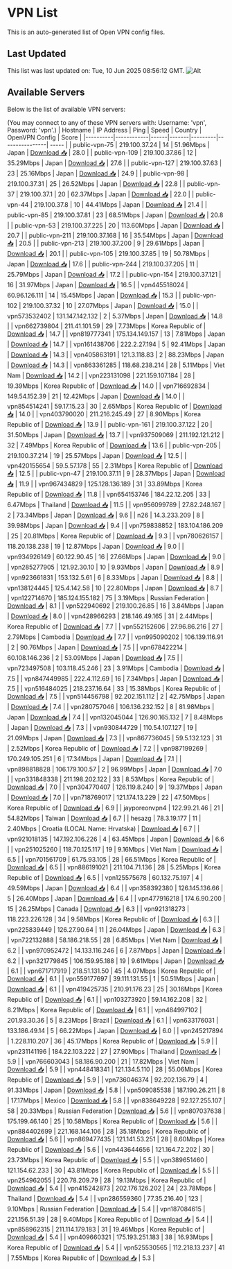 # VPN List

This is an auto-generated list of Open VPN config files.

## Last Updated

This list was last updated on: Tue, 10 Jun 2025 08:56:12 GMT.
![Alt](https://repobeats.axiom.co/api/embed/186b98318ef1479477931607c1ad7d823f12451f.svg "Repobeats analytics image")

## Available Servers

Below is the list of available VPN servers:

(You may connect to any of these VPN servers with: Username: 'vpn', Password: 'vpn'.)
| Hostname | IP Address | Ping | Speed | Country | OpenVPN Config | Score |
|----------|------------|------|-------|---------|----------------| ----- |
| public-vpn-75 | 219.100.37.24 | 14 | 51.96Mbps | Japan | [Download 📥](./configs/server_0_JP.ovpn) | 28.0 |
| public-vpn-109 | 219.100.37.86 | 12 | 35.29Mbps | Japan | [Download 📥](./configs/server_1_JP.ovpn) | 27.6 |
| public-vpn-127 | 219.100.37.63 | 23 | 25.16Mbps | Japan | [Download 📥](./configs/server_2_JP.ovpn) | 24.9 |
| public-vpn-98 | 219.100.37.31 | 25 | 26.52Mbps | Japan | [Download 📥](./configs/server_3_JP.ovpn) | 22.8 |
| public-vpn-37 | 219.100.37.1 | 20 | 62.37Mbps | Japan | [Download 📥](./configs/server_4_JP.ovpn) | 22.0 |
| public-vpn-44 | 219.100.37.8 | 10 | 44.41Mbps | Japan | [Download 📥](./configs/server_5_JP.ovpn) | 21.4 |
| public-vpn-85 | 219.100.37.81 | 23 | 68.51Mbps | Japan | [Download 📥](./configs/server_6_JP.ovpn) | 20.8 |
| public-vpn-53 | 219.100.37.225 | 20 | 113.60Mbps | Japan | [Download 📥](./configs/server_7_JP.ovpn) | 20.7 |
| public-vpn-211 | 219.100.37.168 | 16 | 35.54Mbps | Japan | [Download 📥](./configs/server_8_JP.ovpn) | 20.5 |
| public-vpn-213 | 219.100.37.200 | 9 | 29.61Mbps | Japan | [Download 📥](./configs/server_9_JP.ovpn) | 20.1 |
| public-vpn-105 | 219.100.37.85 | 19 | 50.78Mbps | Japan | [Download 📥](./configs/server_10_JP.ovpn) | 17.6 |
| public-vpn-244 | 219.100.37.205 | 11 | 25.79Mbps | Japan | [Download 📥](./configs/server_11_JP.ovpn) | 17.2 |
| public-vpn-154 | 219.100.37.121 | 16 | 31.97Mbps | Japan | [Download 📥](./configs/server_12_JP.ovpn) | 16.5 |
| vpn445518024 | 60.96.126.111 | 14 | 15.45Mbps | Japan | [Download 📥](./configs/server_13_JP.ovpn) | 15.3 |
| public-vpn-102 | 219.100.37.32 | 10 | 27.07Mbps | Japan | [Download 📥](./configs/server_14_JP.ovpn) | 15.0 |
| vpn573532402 | 131.147.142.132 | 2 | 5.37Mbps | Japan | [Download 📥](./configs/server_15_JP.ovpn) | 14.8 |
| vpn662739804 | 211.41.101.59 | 29 | 7.73Mbps | Korea Republic of | [Download 📥](./configs/server_16_KR.ovpn) | 14.7 |
| vpn819777341 | 175.134.149.157 | 13 | 7.81Mbps | Japan | [Download 📥](./configs/server_17_JP.ovpn) | 14.7 |
| vpn161438706 | 222.2.27.194 | 5 | 92.41Mbps | Japan | [Download 📥](./configs/server_18_JP.ovpn) | 14.3 |
| vpn405863191 | 121.3.118.83 | 2 | 88.23Mbps | Japan | [Download 📥](./configs/server_19_JP.ovpn) | 14.3 |
| vpn863361285 | 118.68.238.214 | 28 | 5.11Mbps | Viet Nam | [Download 📥](./configs/server_20_VN.ovpn) | 14.2 |
| vpn223131098 | 221.159.107.184 | 28 | 19.39Mbps | Korea Republic of | [Download 📥](./configs/server_21_KR.ovpn) | 14.0 |
| vpn716692834 | 149.54.152.39 | 21 | 12.42Mbps | Japan | [Download 📥](./configs/server_22_JP.ovpn) | 14.0 |
| vpn854514241 | 59.17.15.23 | 30 | 2.65Mbps | Korea Republic of | [Download 📥](./configs/server_23_KR.ovpn) | 14.0 |
| vpn403790020 | 211.216.245.49 | 27 | 8.90Mbps | Korea Republic of | [Download 📥](./configs/server_24_KR.ovpn) | 13.9 |
| public-vpn-161 | 219.100.37.122 | 20 | 31.50Mbps | Japan | [Download 📥](./configs/server_25_JP.ovpn) | 13.7 |
| vpn937509069 | 211.192.121.212 | 32 | 7.49Mbps | Korea Republic of | [Download 📥](./configs/server_26_KR.ovpn) | 13.6 |
| public-vpn-205 | 219.100.37.214 | 19 | 25.57Mbps | Japan | [Download 📥](./configs/server_27_JP.ovpn) | 12.5 |
| vpn420155654 | 59.5.57.178 | 55 | 2.31Mbps | Korea Republic of | [Download 📥](./configs/server_28_KR.ovpn) | 12.5 |
| public-vpn-47 | 219.100.37.11 | 9 | 28.37Mbps | Japan | [Download 📥](./configs/server_29_JP.ovpn) | 11.9 |
| vpn967434829 | 125.128.136.189 | 31 | 33.89Mbps | Korea Republic of | [Download 📥](./configs/server_30_KR.ovpn) | 11.8 |
| vpn654153746 | 184.22.12.205 | 33 | 6.47Mbps | Thailand | [Download 📥](./configs/server_31_TH.ovpn) | 11.5 |
| vpn956099789 | 27.82.248.167 | 2 | 73.34Mbps | Japan | [Download 📥](./configs/server_32_JP.ovpn) | 9.6 |
| n26 | 14.3.233.209 | 8 | 39.98Mbps | Japan | [Download 📥](./configs/server_33_JP.ovpn) | 9.4 |
| vpn759838852 | 183.104.186.209 | 25 | 20.81Mbps | Korea Republic of | [Download 📥](./configs/server_34_KR.ovpn) | 9.3 |
| vpn780626157 | 118.20.138.238 | 19 | 12.87Mbps | Japan | [Download 📥](./configs/server_35_JP.ovpn) | 9.0 |
| vpn934926149 | 60.122.90.45 | 16 | 27.66Mbps | Japan | [Download 📥](./configs/server_36_JP.ovpn) | 9.0 |
| vpn285277905 | 121.92.30.10 | 10 | 9.93Mbps | Japan | [Download 📥](./configs/server_37_JP.ovpn) | 8.9 |
| vpn923661831 | 153.132.5.61 | 6 | 8.33Mbps | Japan | [Download 📥](./configs/server_38_JP.ovpn) | 8.8 |
| vpn138124445 | 125.4.142.58 | 10 | 22.80Mbps | Japan | [Download 📥](./configs/server_39_JP.ovpn) | 8.7 |
| vpn122714670 | 185.124.155.182 | 75 | 3.19Mbps | Russian Federation | [Download 📥](./configs/server_40_RU.ovpn) | 8.1 |
| vpn522940692 | 219.100.26.85 | 16 | 3.84Mbps | Japan | [Download 📥](./configs/server_41_JP.ovpn) | 8.0 |
| vpn428966293 | 218.146.49.165 | 31 | 2.44Mbps | Korea Republic of | [Download 📥](./configs/server_42_KR.ovpn) | 7.7 |
| vpn552152606 | 27.96.86.216 | 27 | 2.79Mbps | Cambodia | [Download 📥](./configs/server_43_KH.ovpn) | 7.7 |
| vpn995090202 | 106.139.116.91 | 2 | 90.76Mbps | Japan | [Download 📥](./configs/server_44_JP.ovpn) | 7.5 |
| vpn678422214 | 60.108.146.236 | 2 | 53.09Mbps | Japan | [Download 📥](./configs/server_45_JP.ovpn) | 7.5 |
| vpn723497508 | 103.118.45.246 | 23 | 3.91Mbps | Cambodia | [Download 📥](./configs/server_46_KH.ovpn) | 7.5 |
| vpn847449985 | 222.4.112.69 | 16 | 7.34Mbps | Japan | [Download 📥](./configs/server_47_JP.ovpn) | 7.5 |
| vpn516484025 | 218.237.16.64 | 33 | 15.38Mbps | Korea Republic of | [Download 📥](./configs/server_48_KR.ovpn) | 7.5 |
| vpn514456798 | 92.202.151.112 | 2 | 42.75Mbps | Japan | [Download 📥](./configs/server_49_JP.ovpn) | 7.4 |
| vpn280757046 | 106.136.232.152 | 8 | 81.98Mbps | Japan | [Download 📥](./configs/server_50_JP.ovpn) | 7.4 |
| vpn132045044 | 126.90.165.132 | 7 | 8.48Mbps | Japan | [Download 📥](./configs/server_51_JP.ovpn) | 7.3 |
| vpn930844729 | 110.54.107.127 | 19 | 21.09Mbps | Japan | [Download 📥](./configs/server_52_JP.ovpn) | 7.3 |
| vpn867736045 | 59.5.132.123 | 31 | 2.52Mbps | Korea Republic of | [Download 📥](./configs/server_53_KR.ovpn) | 7.2 |
| vpn987199269 | 170.249.105.251 | 6 | 17.34Mbps | Japan | [Download 📥](./configs/server_54_JP.ovpn) | 7.1 |
| vpn898818828 | 106.179.100.57 | 2 | 96.99Mbps | Japan | [Download 📥](./configs/server_55_JP.ovpn) | 7.0 |
| vpn331848338 | 211.198.202.122 | 33 | 8.53Mbps | Korea Republic of | [Download 📥](./configs/server_56_KR.ovpn) | 7.0 |
| vpn304770407 | 126.119.8.240 | 9 | 19.37Mbps | Japan | [Download 📥](./configs/server_57_JP.ovpn) | 7.0 |
| vpn718769017 | 121.174.13.229 | 22 | 47.50Mbps | Korea Republic of | [Download 📥](./configs/server_58_KR.ovpn) | 6.9 |
| jayporeonvpn4 | 122.99.21.46 | 21 | 54.82Mbps | Taiwan | [Download 📥](./configs/server_59_TW.ovpn) | 6.7 |
| hesazg | 78.3.19.177 | 11 | 2.40Mbps | Croatia (LOCAL Name: Hrvatska) | [Download 📥](./configs/server_60_HR.ovpn) | 6.7 |
| vpn921018135 | 147.192.106.226 | 4 | 63.45Mbps | Japan | [Download 📥](./configs/server_61_JP.ovpn) | 6.6 |
| vpn251025260 | 118.70.125.117 | 19 | 9.16Mbps | Viet Nam | [Download 📥](./configs/server_62_VN.ovpn) | 6.5 |
| vpn701561709 | 61.75.93.105 | 28 | 66.51Mbps | Korea Republic of | [Download 📥](./configs/server_63_KR.ovpn) | 6.5 |
| vpn886191021 | 211.104.71.136 | 28 | 5.25Mbps | Korea Republic of | [Download 📥](./configs/server_64_KR.ovpn) | 6.5 |
| vpn125575678 | 60.132.75.197 | 4 | 49.59Mbps | Japan | [Download 📥](./configs/server_65_JP.ovpn) | 6.4 |
| vpn358392380 | 126.145.136.66 | 5 | 26.40Mbps | Japan | [Download 📥](./configs/server_66_JP.ovpn) | 6.4 |
| vpn477916218 | 174.6.90.200 | 15 | 26.25Mbps | Canada | [Download 📥](./configs/server_67_CA.ovpn) | 6.3 |
| vpn921318273 | 118.223.226.128 | 34 | 9.58Mbps | Korea Republic of | [Download 📥](./configs/server_68_KR.ovpn) | 6.3 |
| vpn225839449 | 126.27.90.64 | 11 | 26.04Mbps | Japan | [Download 📥](./configs/server_69_JP.ovpn) | 6.3 |
| vpn722132888 | 58.186.218.55 | 28 | 6.85Mbps | Viet Nam | [Download 📥](./configs/server_70_VN.ovpn) | 6.2 |
| vpn970952472 | 14.133.116.246 | 6 | 7.87Mbps | Japan | [Download 📥](./configs/server_71_JP.ovpn) | 6.2 |
| vpn321779845 | 106.159.95.188 | 19 | 9.61Mbps | Japan | [Download 📥](./configs/server_72_JP.ovpn) | 6.1 |
| vpn671717919 | 218.51.131.50 | 45 | 4.07Mbps | Korea Republic of | [Download 📥](./configs/server_73_KR.ovpn) | 6.1 |
| vpn559177697 | 39.111.131.55 | 1 | 50.51Mbps | Japan | [Download 📥](./configs/server_74_JP.ovpn) | 6.1 |
| vpn419425735 | 210.91.176.23 | 25 | 30.16Mbps | Korea Republic of | [Download 📥](./configs/server_75_KR.ovpn) | 6.1 |
| vpn103273920 | 59.14.162.208 | 32 | 8.21Mbps | Korea Republic of | [Download 📥](./configs/server_76_KR.ovpn) | 6.1 |
| vpn484997102 | 201.93.30.36 | 5 | 8.23Mbps | Brazil | [Download 📥](./configs/server_77_BR.ovpn) | 6.1 |
| vpn633176031 | 133.186.49.14 | 5 | 66.22Mbps | Japan | [Download 📥](./configs/server_78_JP.ovpn) | 6.0 |
| vpn245217894 | 1.228.110.207 | 36 | 45.17Mbps | Korea Republic of | [Download 📥](./configs/server_79_KR.ovpn) | 5.9 |
| vpn231141196 | 184.22.103.222 | 27 | 27.90Mbps | Thailand | [Download 📥](./configs/server_80_TH.ovpn) | 5.9 |
| vpn766603043 | 58.186.90.200 | 21 | 17.82Mbps | Viet Nam | [Download 📥](./configs/server_81_VN.ovpn) | 5.9 |
| vpn448418341 | 121.134.5.110 | 28 | 55.06Mbps | Korea Republic of | [Download 📥](./configs/server_82_KR.ovpn) | 5.9 |
| vpn736046374 | 92.202.136.79 | 4 | 91.33Mbps | Japan | [Download 📥](./configs/server_83_JP.ovpn) | 5.8 |
| vpn509085538 | 187.190.26.211 | 8 | 17.17Mbps | Mexico | [Download 📥](./configs/server_84_MX.ovpn) | 5.8 |
| vpn838649228 | 92.127.255.107 | 58 | 20.33Mbps | Russian Federation | [Download 📥](./configs/server_85_RU.ovpn) | 5.6 |
| vpn807037638 | 175.199.46.140 | 25 | 10.58Mbps | Korea Republic of | [Download 📥](./configs/server_86_KR.ovpn) | 5.6 |
| vpn884402699 | 221.168.144.106 | 28 | 35.18Mbps | Korea Republic of | [Download 📥](./configs/server_87_KR.ovpn) | 5.6 |
| vpn869477435 | 121.141.53.251 | 28 | 8.60Mbps | Korea Republic of | [Download 📥](./configs/server_88_KR.ovpn) | 5.6 |
| vpn443644656 | 121.164.72.202 | 30 | 23.73Mbps | Korea Republic of | [Download 📥](./configs/server_89_KR.ovpn) | 5.5 |
| vpn389651460 | 121.154.62.233 | 30 | 43.81Mbps | Korea Republic of | [Download 📥](./configs/server_90_KR.ovpn) | 5.5 |
| vpn254962055 | 220.78.209.79 | 28 | 19.13Mbps | Korea Republic of | [Download 📥](./configs/server_91_KR.ovpn) | 5.4 |
| vpn415242873 | 202.176.126.202 | 24 | 23.78Mbps | Thailand | [Download 📥](./configs/server_92_TH.ovpn) | 5.4 |
| vpn286559360 | 77.35.216.40 | 123 | 9.10Mbps | Russian Federation | [Download 📥](./configs/server_93_RU.ovpn) | 5.4 |
| vpn187084615 | 221.156.51.39 | 28 | 9.40Mbps | Korea Republic of | [Download 📥](./configs/server_94_KR.ovpn) | 5.4 |
| vpn858962315 | 211.114.179.183 | 31 | 19.46Mbps | Korea Republic of | [Download 📥](./configs/server_95_KR.ovpn) | 5.4 |
| vpn409660321 | 175.193.251.183 | 38 | 16.93Mbps | Korea Republic of | [Download 📥](./configs/server_96_KR.ovpn) | 5.4 |
| vpn525530565 | 112.218.13.237 | 41 | 7.55Mbps | Korea Republic of | [Download 📥](./configs/server_97_KR.ovpn) | 5.3 |
